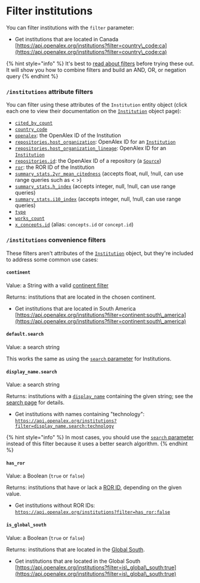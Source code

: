# Filter institutions

You can filter institutions with the `filter` parameter:

* Get institutions that are located in Canada\
  [https://api.openalex.org/institutions?filter=country\_code:ca](https://api.openalex.org/institutions?filter=country\_code:ca)

{% hint style="info" %}
It's best to [read about filters](../get-lists-of-entities/filter-entity-lists.md) before trying these out. It will show you how to combine filters and build an AND, OR, or negation query
{% endhint %}

### `/institutions` attribute filters

You can filter using these attributes of the `Institution` entity object (click each one to view their documentation on the [`Institution`](../../the-data/institutions/institution-object.md) object page):

* [`cited_by_count`](../../the-data/institutions/institution-object.md#cited\_by\_count)
* [`country_code`](../../the-data/institutions/institution-object.md#country\_code)
* [`openalex`](../../the-data/institutions/institution-object.md#id): the OpenAlex ID of the Institution
* [`repositories.host_organization`](../../the-data/institutions/institution-object.md#repositories): OpenAlex ID for an [`Institution`](../../the-data/institutions/)
* [`repositories.host_organization_lineage`](../../the-data/institutions/institution-object.md#repositories): OpenAlex ID for an [`Institution`](../../the-data/institutions/)
* [`repositories.id`](../../the-data/institutions/institution-object.md#repositories): the OpenAlex ID of a repository (a [`Source`](../../the-data/sources/))
* [`ror`](../../the-data/institutions/institution-object.md#ror): the ROR ID of the Institution
* [`summary_stats.2yr_mean_citedness`](../../the-data/institutions/institution-object.md#summary\_stats) (accepts float, null, !null, can use range queries such as < >)
* [`summary_stats.h_index`](../../the-data/institutions/institution-object.md#summary\_stats) (accepts integer, null, !null, can use range queries)
* [`summary_stats.i10_index`](../../the-data/institutions/institution-object.md#summary\_stats) (accepts integer, null, !null, can use range queries)
* [`type`](../../the-data/institutions/institution-object.md#type)
* [`works_count`](../../the-data/institutions/institution-object.md#works\_count)
* [`x_concepts.id`](../../the-data/institutions/institution-object.md#x\_concepts) (alias: `concepts.id` or `concept.id`)

### `/institutions` convenience filters

These filters aren't attributes of the [`Institution`](../../the-data/institutions/institution-object.md) object, but they're included to address some common use cases:

#### `continent`

Value: a String with a valid [continent filter](../../the-data/geo/continents.md#filter-by-continent)

Returns: institutions that are located in the chosen continent.

* Get institutions that are located in South America\
  [https://api.openalex.org/institutions?filter=continent:south\_america](https://api.openalex.org/institutions?filter=continent:south\_america)

#### `default.search`

Value: a search string

This works the same as using the [`search` parameter](../../the-data/institutions/search-institutions.md#search-institutions) for Institutions.

#### `display_name.search`

Value: a search string

Returns: institutions with a [`display_name`](../../the-data/institutions/institution-object.md#display\_name) containing the given string; see the [search page](../../the-data/institutions/search-institutions.md#search-a-specific-field) for details.

* Get institutions with names containing "technology":\
  [`https://api.openalex.org/institutions?filter=display_name.search:technology`](https://api.openalex.org/institutions?filter=display\_name.search:technology)

{% hint style="info" %}
In most cases, you should use the [`search` parameter](../../the-data/institutions/search-institutions.md) instead of this filter because it uses a better search algorithm.
{% endhint %}

#### `has_ror`

Value: a Boolean (`true` or `false`)

Returns: institutions that have or lack a [ROR ID](../../the-data/institutions/institution-object.md#ror), depending on the given value.

* Get institutions without ROR IDs:\
  [`https://api.openalex.org/institutions?filter=has_ror:false`](https://api.openalex.org/institutions?filter=has\_ror:false)

#### `is_global_south`

Value: a Boolean (`true` or `false`)

Returns: institutions that are located in the [Global South](../../the-data/geo/regions.md#global-south).

* Get institutions that are located in the Global South\
  [https://api.openalex.org/institutions?filter=is\_global\_south:true](https://api.openalex.org/institutions?filter=is\_global\_south:true)
